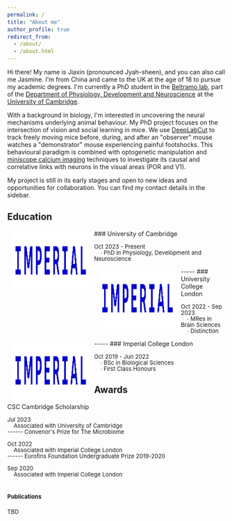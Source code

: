 ```yaml
---
permalink: /
title: "About me"
author_profile: true
redirect_from: 
  - /about/
  - /about.html
---
```


Hi there! My name is Jiaxin (pronounced Jyah-sheen), and you can also call me Jasmine. I'm from China and came to the UK at the age of 18 to pursue my academic degrees. I'm currently a PhD student in the [Beltramo lab](https://www.beltramolab.org/), part of the [Department of Physiology, Development and Neuroscience](https://www.pdn.cam.ac.uk/) at the [University of Cambridge](https://www.cam.ac.uk/). 

With a background in biology, I'm interested in uncovering the neural mechanisms underlying animal behaviour. My PhD project focuses on the intersection of vision and social learning in mice. We use [DeepLabCut](http://www.mackenziemathislab.org/deeplabcut) to track freely moving mice before, during, and after an "observer" mouse watches a "demonstrator" mouse experiencing painful footshocks. This behavioural paradigm is combined with optogenetic manipulation and [miniscope calcium imaging](http://miniscope.org/index.php/Main_Page) techniques to investigate its causal and correlative links with neurons in the visual areas (POR and V1).  

My project is still in its early stages and open to new ideas and opportunities for collaboration. You can find my contact details in the sidebar. 

Education
-----
<img style="float: left; margin:5px 10px" src="../images/IMPERIAL_logo_RGB_Blue_safe_area_2024.png" width="180" height="130">
### University of Cambridge
<p style="line-height:1.0">
<font size="2">
Oct 2023 - Present<br />
&nbsp;&nbsp;&nbsp;&nbsp;∙ PhD in Physiology, Development and Neuroscience 
</font>
</p>
-----
<img style="float: left; margin:5px 10px" src="../images/IMPERIAL_logo_RGB_Blue_safe_area_2024.png" width="180" height="130">
### University College London
<p style="line-height:1.0">
<font size="2">
Oct 2022 - Sep 2023<br />
&nbsp;&nbsp;&nbsp;&nbsp;∙ MRes in Brain Sciences<br />
&nbsp;&nbsp;&nbsp;&nbsp;∙ Distinction
</font> 
</p>
-----
<img style="float: left; margin:5px 10px" src="../images/IMPERIAL_logo_RGB_Blue_safe_area_2024.png" width="180" height="130">
### Imperial College London 
<p style="line-height:1.0">
<font size="2">
Oct 2019 - Jun 2022<br />
&nbsp;&nbsp;&nbsp;&nbsp;∙ BSc in Biological Sciences<br />
&nbsp;&nbsp;&nbsp;&nbsp;∙ First Class Honours
</font> 
</p>

Awards
------
CSC Cambridge Scholarship 
<p style="line-height:1.0">
<font size="2">
Jul 2023<br />
&nbsp;&nbsp;&nbsp;&nbsp;Associated with University of Cambridge<br />
------
Convenor's Prize for The Microbiome
<p style="line-height:1.0">
<font size="2">
Oct 2022<br />
&nbsp;&nbsp;&nbsp;&nbsp;Associated with Imperial College London<br />
------
Eurofins Foundation Undergraduate Prize 2019-2020
<p style="line-height:1.0">
<font size="2">
Sep 2020<br />
&nbsp;&nbsp;&nbsp;&nbsp;Associated with Imperial College London<br />

Publications 
-------
TBD
